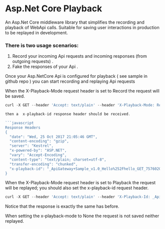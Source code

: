 # Asp.Net Core Playback
An Asp.Net Core middleware library that simplifies the recording and playback of WebApi calls. Suitable for saving user interactions in production to be replayed in development.

### There is two usage scenarios:
1. Record your incoming Api requests and incoming responses (from outgoing requests) . 
2. Fake the responses of your Api .

Once your Asp.NetCore Api is configured for playback ( see sample in github repo ) you can start recording and replaying Api requests 

When the X-Playback-Mode request header is set to Record the request will be saved.

```javascript
curl -X GET --header 'Accept: text/plain' --header 'X-Playback-Mode: Record' 'http://apigatewaysample.azurewebsites.net/api/Hello/hello'

then a  x-playback-id response header should be received. 

```javascript
Response Headers
{
  "date": "Wed, 25 Oct 2017 21:05:46 GMT",
  "content-encoding": "gzip",
  "server": "Kestrel",
  "x-powered-by": "ASP.NET",
  "vary": "Accept-Encoding",
  "content-type": "text/plain; charset=utf-8",
  "transfer-encoding": "chunked",
  "x-playback-id": "_ApiGateway+Sample_v1.0_Hello%252Fhello_GET_757602046"
}
```

When the X-Playback-Mode request header is set to Playback the request will be replayed; you should also set the x-playback-id request header.

```javascript
curl -X GET --header 'Accept: text/plain' --header 'X-Playback-Id: _ApiGateway+Sample_v1.0_Hello%252Fhello_GET_757602046' --header 'X-Playback-Mode: Playback' 'http://apigatewaysample.azurewebsites.net/api/Hello/bye'
```

Notice that the response is exactly the same has before.

When setting the x-playback-mode to None the request is not saved neither replayed. 

